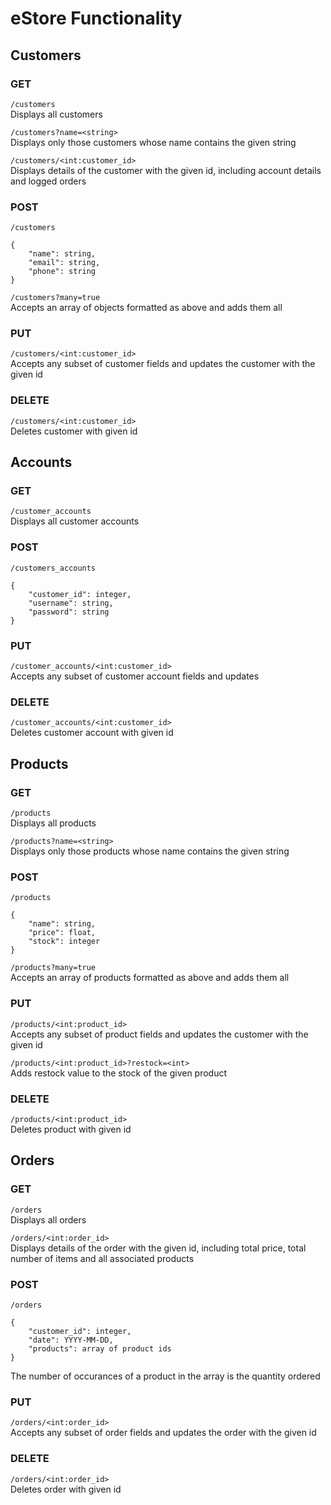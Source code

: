 # eStore Functionality

## Customers

### GET

`/customers`  
Displays all customers

`/customers?name=<string>`  
Displays only those customers whose name contains the given string

`/customers/<int:customer_id>`  
Displays details of the customer with the given id,
including account details and logged orders

### POST

`/customers`  
```
{
    "name": string,
    "email": string,
    "phone": string
}
```

`/customers?many=true`  
Accepts an array of objects formatted as above
and adds them all

### PUT

`/customers/<int:customer_id>`  
Accepts any subset of customer fields and updates the
customer with the given id

### DELETE

`/customers/<int:customer_id>`  
Deletes customer with given id

## Accounts

### GET

`/customer_accounts`  
Displays all customer accounts

### POST

`/customers_accounts`  
```
{
    "customer_id": integer,
    "username": string,
    "password": string
}
```

### PUT

`/customer_accounts/<int:customer_id>`  
Accepts any subset of customer account fields and updates

### DELETE

`/customer_accounts/<int:customer_id>`  
Deletes customer account with given id

## Products

### GET

`/products`  
Displays all products

`/products?name=<string>`  
Displays only those products whose name contains the given string

### POST

`/products`  
```
{
    "name": string,
    "price": float,
    "stock": integer
}
```

`/products?many=true`  
Accepts an array of products formatted as above
and adds them all

### PUT

`/products/<int:product_id>`  
Accepts any subset of product fields and updates the
customer with the given id

`/products/<int:product_id>?restock=<int>`  
Adds restock value to the stock of the given product

### DELETE

`/products/<int:product_id>`  
Deletes product with given id

## Orders

### GET

`/orders`  
Displays all orders

`/orders/<int:order_id>`  
Displays details of the order with the given id,
including total price, total number of items
and all associated products

### POST

`/orders`  
```
{
    "customer_id": integer,
    "date": YYYY-MM-DD,
    "products": array of product ids
}
```
The number of occurances of a product in the array
is the quantity ordered

### PUT

`/orders/<int:order_id>`  
Accepts any subset of order fields and updates the
order with the given id

### DELETE

`/orders/<int:order_id>`  
Deletes order with given id